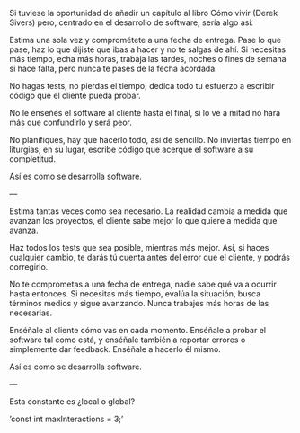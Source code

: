 Si tuviese la oportunidad de añadir un capítulo al libro Cómo vivir (Derek Sivers) pero, centrado en el desarrollo de software, sería algo así:

Estima una sola vez y comprométete a una fecha de entrega. Pase lo que pase, haz lo que dijiste que ibas a hacer y no te salgas de ahí. Si necesitas más tiempo, echa más horas, trabaja las tardes, noches o fines de semana si hace falta, pero nunca te pases de la fecha acordada.

No hagas tests, no pierdas el tiempo; dedica todo tu esfuerzo a escribir código que el cliente pueda probar.

No le enseñes el software al cliente hasta el final, si lo ve a mitad no hará más que confundirlo y será peor.

No planifiques, hay que hacerlo todo, así de sencillo. No inviertas tiempo en liturgias; en su lugar, escribe código que acerque el software a su completitud.

Así es como se desarrolla software.

—

Estima tantas veces como sea necesario. La realidad cambia a medida que avanzan los proyectos, el cliente sabe mejor lo que quiere a medida que avanza.

Haz todos los tests que sea posible, mientras más mejor. Así, si haces cualquier cambio, te darás tú cuenta antes del error que el cliente, y podrás corregirlo.

No te comprometas a una fecha de entrega, nadie sabe qué va a ocurrir hasta entonces. Si necesitas más tiempo, evalúa la situación, busca términos medios y sigue avanzando. Nunca trabajes más horas de las necesarias.

Enséñale al cliente cómo vas en cada momento. Enséñale a probar el software tal como está, y enséñale también a reportar errores o simplemente dar feedback. Enséñale a hacerlo él mismo.

Así es como se desarrolla software.

—

Esta constante es ¿local o global?

’const int maxInteractions = 3;’
